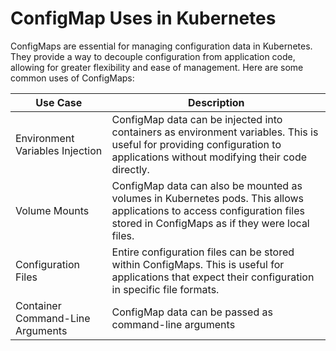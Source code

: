 # ConfigMap Uses in Kubernetes

ConfigMaps are essential for managing configuration data in Kubernetes. They provide a way to decouple configuration from application code, allowing for greater flexibility and ease of management. Here are some common uses of ConfigMaps:

| Use Case | Description|
|----------|------------|
| Environment Variables Injection | ConfigMap data can be injected into containers as environment variables. This is useful for providing configuration to applications without modifying their code directly. |
| Volume Mounts                | ConfigMap data can also be mounted as volumes in Kubernetes pods. This allows applications to access configuration files stored in ConfigMaps as if they were local files. |
| Configuration Files          | Entire configuration files can be stored within ConfigMaps. This is useful for applications that expect their configuration in specific file formats.                                 |
| Container Command-Line Arguments | ConfigMap data can be passed as command-line arguments |
